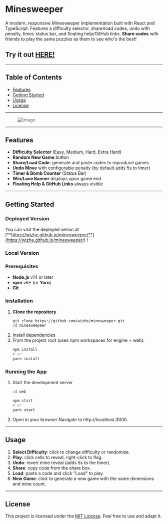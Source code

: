 # Minesweeper

A modern, responsive Minesweeper implementation built with React and TypeScript. Features a difficulty selector, share/load codes, undo with penalty, timer, status bar, and floating help/GitHub links. 
**Share codes** with friends to play the same puzzles as them to see who's the best!

## Try it out [HERE!](https://wizhe.github.io/minesweeper/)

---

## Table of Contents

* [Features](#features)
* [Getting Started](#getting-started)
* [Usage](#usage)
* [License](#license)

---

> ![image](https://github.com/user-attachments/assets/aa0322e7-605d-41f2-9996-93eb396bc952)


---

## Features

* **Difficulty Selector** (Easy, Medium, Hard, Extra Hard)
* **Random New Game** button
* **Share/Load Code**: generate and paste codes to reproduce games
* **Undo Move** with configurable penalty (by default adds 5s to timer)
* **Timer & Bomb Counter** (Status Bar)
* **Win/Lose Banner** displays upon game end
* **Floating Help & GitHub Links** always visible

---

## Getting Started

### Deployed Version
You can visit the deployed verion at [**https://wizhe.github.io/minesweeper/**](https://wizhe.github.io/minesweeper/) !

### Local Version
### Prerequisites

- **Node.js** v14 or later  
- **npm** v6+ (or **Yarn**)  
- **Git**

### Installation

1. **Clone the repository**  
   ```bash
   git clone https://github.com/wizhe/minesweeper.git
   cd minesweepeer
   ```
2. Install dependencies
3. From the project root (uses npm workspaces for engine + web):
   ```bash
   npm install
   # or
   yarn install
   ```
   
### Running the App

1. Start the development server
   ```bash
   cd web
   
   npm start
   # or
   yarn start
   ```

2. Open in your browser
   Navigate to http://localhost:3000.

---


## Usage

1. **Select Difficulty**: click to change difficulty or randomize.
2. **Play**: click cells to reveal, right-click to flag.
3. **Undo**: revert mine reveal (adds 5s to the timer).
4. **Share**: copy code from the share box.
5. **Load**: paste a code and click "Load" to play.
6. **New Game**: click to generate a new game with the same dimensions and mine count.


---

## License

This project is licensed under the [MIT License](LICENSE).
Feel free to use and adapt it.
